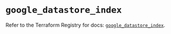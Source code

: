 # `google_datastore_index`

Refer to the Terraform Registry for docs: [`google_datastore_index`](https://registry.terraform.io/providers/hashicorp/google/5.12.0/docs/resources/datastore_index).

